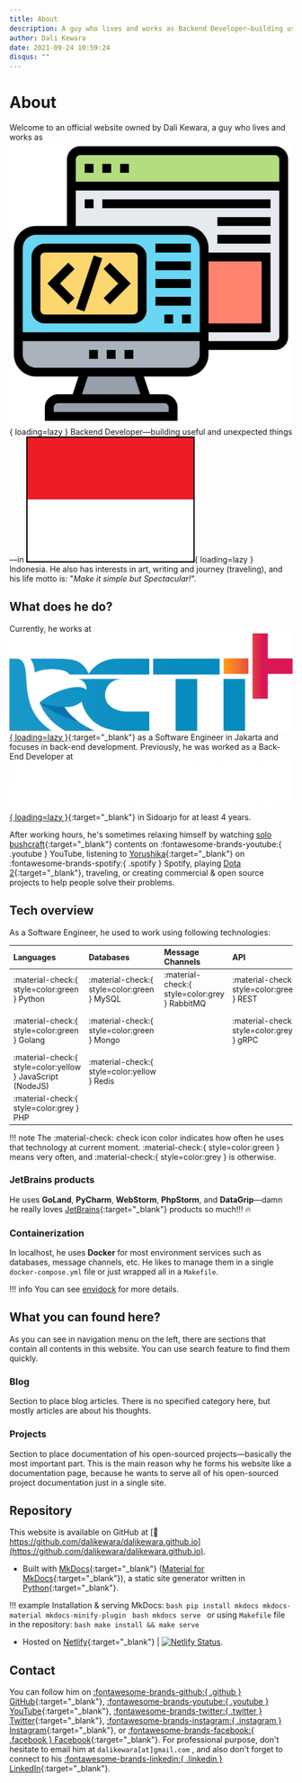 ```yaml
---
title: About
description: A guy who lives and works as Backend Developer—building useful and unexpected things—in Indonesia. He also has interests in art, writing and journey (traveling)
author: Dali Kewara
date: 2021-09-24 10:59:24
disqus: ""
---
```


# About

Welcome to an official website owned by Dali Kewara, a guy 
who lives and works as 
![backend logo](assets/images/logo/backend.png#img-icon){ loading=lazy } Backend 
Developer—building useful and unexpected things—in 
![indonesia logo](assets/images/logo/indonesia.png#img-icon-wide){ loading=lazy } 
Indonesia. He also has interests in art, writing and 
journey (traveling), and his life motto is: "*Make it simple but Spectacular!*".

## What does he do?

Currently, he works at [![rctiplus logo](assets/images/logo/rctiplus.png#img-icon-wide-medium){ loading=lazy }](https://www.linkedin.com/company/rctiplus/){:target="_blank"} as a Software Engineer in 
Jakarta and focuses in back-end development. Previously, he was worked as a Back-End Developer at
[![vascomm logo](assets/images/logo/vascomm.png#img-icon-wide-large){ loading=lazy }](https://www.linkedin.com/company/vascomm/){:target="_blank"}
in Sidoarjo for at least 4 years.

After working hours, he's sometimes relaxing 
himself by watching [solo bushcraft](https://www.youtube.com/results?search_query=solo+bushcraft){:target="_blank"} 
contents on :fontawesome-brands-youtube:{ .youtube } YouTube, 
listening to [Yorushika](https://open.spotify.com/playlist/3sQKVJHpxisbBGGtC1mA4I?si=a5610bb4d8ce4048){:target="_blank"} 
on :fontawesome-brands-spotify:{ .spotify } Spotify, 
playing 
[Dota 2](https://steamcommunity.com/id/harukii_kun/){:target="_blank"}, 
traveling, or creating commercial & open source projects to help 
people solve their problems.

## Tech overview

As a Software Engineer, he used to work using following technologies:

| Languages | Databases | Message Channels | API | Event-Driven | Others
| :-------- | :-------- | :--------------- | :-- | :----------- | :-----
| :material-check:{ style=color:green } Python | :material-check:{ style=color:green } MySQL | :material-check:{ style=color:grey } RabbitMQ | :material-check:{ style=color:green } REST | :material-check:{ style=color:grey } Celery | :material-check:{ style=color:green } Docker
| :material-check:{ style=color:green } Golang | :material-check:{ style=color:green } Mongo | | :material-check:{ style=color:grey } gRPC | | :material-check:{ style=color:grey } Elasticsearch (APM)
| :material-check:{ style=color:yellow } JavaScript (NodeJS) | :material-check:{ style=color:yellow } Redis | | | | :material-check:{ style=color:green } Git
| :material-check:{ style=color:grey } PHP | | | | | 

!!! note
    The :material-check: check icon color indicates how often he uses that technology at current moment.
    :material-check:{ style=color:green } means very often, and :material-check:{ style=color:grey } is otherwise.

### JetBrains products

He uses **GoLand**, **PyCharm**, **WebStorm**, **PhpStorm**, and **DataGrip**&mdash;damn he really 
loves [JetBrains](https://www.jetbrains.com){:target="_blank"} products so much!!! :fire:

### Containerization

In localhost, he uses **Docker** for most environment services such as databases, message channels, etc.
He likes to manage them in a single `docker-compose.yml` file or just wrapped all in a `Makefile`.

!!! info
    You can see [envidock](projects/docker/envidock.md) for more details.

## What you can found here?

As you can see in navigation menu on the left, there are sections that contain
all contents in this website. You can use search feature to find them quickly.

### Blog

Section to place blog articles. There is no specified category here, but mostly
articles are about his thoughts.

### Projects

Section to place documentation of his open-sourced projects&mdash;basically the most important part. This
is the main reason why he forms his website like a documentation page, because he wants to 
serve all of his open-sourced project documentation just in a single site.

## Repository

This website is available on GitHub at 
[:rocket: https://github.com/dalikewara/dalikewara.github.io](https://github.com/dalikewara/dalikewara.github.io).

- Built with [MkDocs](https://github.com/mkdocs/mkdocs/){:target="_blank"} ([Material for MkDocs](https://github.com/squidfunk/mkdocs-material){:target="_blank"}), a static site generator written in [Python](https://www.python.org/){:target="_blank"}.

!!! example
    Installation & serving MkDocs:
    ```bash
    pip install mkdocs mkdocs-material mkdocs-minify-plugin
    ```
    ```bash
    mkdocs serve
    ```
    or using `Makefile` file in the repository:
    ```bash
    make install && make serve
    ```

- Hosted on [Netlify](https://www.netlify.com){:target="_blank"} | [![Netlify Status](https://api.netlify.com/api/v1/badges/e708333d-38e6-4386-84e1-18a9b839e93e/deploy-status)](https://app.netlify.com/sites/dalikewara/deploys).

## Contact

You can follow him on 
[:fontawesome-brands-github:{ .github } GitHub](https://www.github.com/dalikewara){:target="_blank"}, 
[:fontawesome-brands-youtube:{ .youtube } YouTube](https://www.youtube.com/channel/UCgK0T0mxumi9uNQewd1RIwg){:target="_blank"}, 
[:fontawesome-brands-twitter:{ .twitter } Twitter](https://www.twitter.com/dalikewara){:target="_blank"}, 
[:fontawesome-brands-instagram:{ .instagram } Instagram](https://www.instagram.com/dalikewara){:target="_blank"}, 
or 
[:fontawesome-brands-facebook:{ .facebook } Facebook](https://www.facebook.com/dalikewara){:target="_blank"}. 
For professional purpose, don't hesitate to email him at `dalikewara[at]gmail.com`
, and also don't forget to connect to his 
[:fontawesome-brands-linkedin:{ .linkedin } LinkedIn](https://www.linkedin.com/in/dalikewara/){:target="_blank"}.
